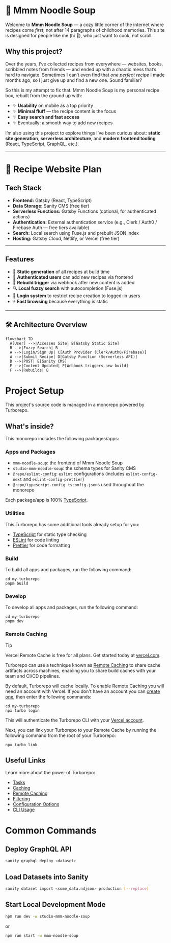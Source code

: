 # 🥢 Mmm Noodle Soup

Welcome to **Mmm Noodle Soup** — a cozy little corner of the internet where recipes come *first*, not after 14 paragraphs of childhood memories. This site is designed for people like me (hi 👋), who just want to cook, not scroll.

## Why this project?

Over the years, I’ve collected recipes from everywhere — websites, books, scribbled notes from friends — and ended up with a chaotic mess that’s hard to navigate. Sometimes I can’t even find that *one perfect recipe* I made months ago, so I just give up and find a new one. Sound familiar?

So this is my attempt to fix that. Mmm Noodle Soup is my personal recipe box, rebuilt from the ground up with:

- ✨ **Usability** on mobile as a top priority
- ✨ **Minimal fluff** — the recipe content is the focus
- ✨ **Easy search and fast access**
- ✨ Eventually: a smooth way to add new recipes

I’m also using this project to explore things I’ve been curious about: **static site generation**, **serverless architecture**, and **modern frontend tooling** (React, TypeScript, GraphQL, etc.).

---

# 🍳 Recipe Website Plan

## Tech Stack

- **Frontend:** Gatsby (React, TypeScript)
- **Data Storage:** Sanity CMS (free tier)
- **Serverless Functions:** Gatsby Functions (optional, for authenticated actions)
- **Authentication:** External authentication service (e.g., Clerk / Auth0 / Firebase Auth — free tiers available)
- **Search:** Local search using Fuse.js and prebuilt JSON index
- **Hosting:** Gatsby Cloud, Netlify, or Vercel (free tier)

---

## Features

- 📖 **Static generation** of all recipes at build time
- 📝 **Authenticated users** can add new recipes via frontend
- 🔄 **Rebuild trigger** via webhook after new content is added
- 🔍 **Local fuzzy search** with autocompletion (Fuse.js)
- 🔐 **Login system** to restrict recipe creation to logged-in users
- ⚡ **Fast browsing** because everything is static

---

## 🛠 Architecture Overview

```mermaid
flowchart TD
  A[User] -->|Accesses Site| B[Gatsby Static Site]
  B -->|Fuzzy Search| B
  A -->|Login/Sign Up| C[Auth Provider (Clerk/Auth0/Firebase)]
  A -->|Submit Recipe| D[Gatsby Function (Serverless API)]
  D -->|POST| E[Sanity CMS]
  E -->|Content Updated| F[Webhook triggers new build]
  F -->|Rebuilds| B
```

# Project Setup

This project's source code is managed in a monorepo powered by Turborepo.

## What's inside?

This monorepo includes the following packages/apps:

### Apps and Packages

- `mmm-noodle-soup`: the frontend of Mmm Noodle Soup
- `studio-mmm-noodle-soup`: the schema types for Sanity CMS
- `@repo/eslint-config`: `eslint` configurations (includes `eslint-config-next` and `eslint-config-prettier`)
- `@repo/typescript-config`: `tsconfig.json`s used throughout the monorepo

Each package/app is 100% [TypeScript](https://www.typescriptlang.org/).

### Utilities

This Turborepo has some additional tools already setup for you:

- [TypeScript](https://www.typescriptlang.org/) for static type checking
- [ESLint](https://eslint.org/) for code linting
- [Prettier](https://prettier.io) for code formatting

### Build

To build all apps and packages, run the following command:

```
cd my-turborepo
pnpm build
```

### Develop

To develop all apps and packages, run the following command:

```
cd my-turborepo
pnpm dev
```

### Remote Caching

> [!TIP]
> Vercel Remote Cache is free for all plans. Get started today at [vercel.com](https://vercel.com/signup?/signup?utm_source=remote-cache-sdk&utm_campaign=free_remote_cache).

Turborepo can use a technique known as [Remote Caching](https://turbo.build/repo/docs/core-concepts/remote-caching) to share cache artifacts across machines, enabling you to share build caches with your team and CI/CD pipelines.

By default, Turborepo will cache locally. To enable Remote Caching you will need an account with Vercel. If you don't have an account you can [create one](https://vercel.com/signup?utm_source=turborepo-examples), then enter the following commands:

```
cd my-turborepo
npx turbo login
```

This will authenticate the Turborepo CLI with your [Vercel account](https://vercel.com/docs/concepts/personal-accounts/overview).

Next, you can link your Turborepo to your Remote Cache by running the following command from the root of your Turborepo:

```
npx turbo link
```

## Useful Links

Learn more about the power of Turborepo:

- [Tasks](https://turbo.build/repo/docs/core-concepts/monorepos/running-tasks)
- [Caching](https://turbo.build/repo/docs/core-concepts/caching)
- [Remote Caching](https://turbo.build/repo/docs/core-concepts/remote-caching)
- [Filtering](https://turbo.build/repo/docs/core-concepts/monorepos/filtering)
- [Configuration Options](https://turbo.build/repo/docs/reference/configuration)
- [CLI Usage](https://turbo.build/repo/docs/reference/command-line-reference)


# Common Commands

## Deploy GraphQL API

```sh
sanity graphql deploy <dataset>
```

## Load Datasets into Sanity

```sh
sanity dataset import <some_data.ndjson> production [--replace]
```

## Start Local Development Mode

```sh
npm run dev -w studio-mmm-noodle-soup
```
or 

```sh
npm run start -w mmm-noodle-soup
```

